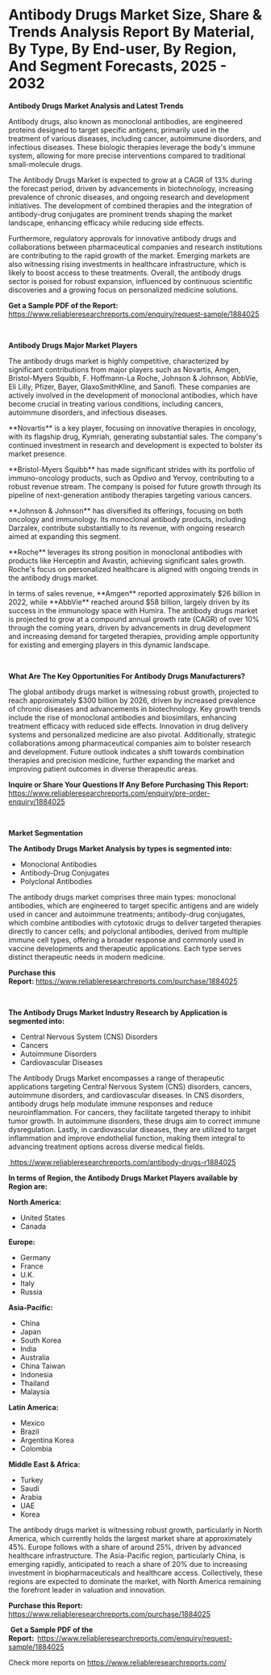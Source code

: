 <p><h1>Antibody Drugs Market Size, Share & Trends Analysis Report By Material, By Type, By End-user, By Region, And Segment Forecasts, 2025 - 2032</h1></p><p><strong>Antibody Drugs Market Analysis and Latest Trends</strong></p>
<p><p>Antibody drugs, also known as monoclonal antibodies, are engineered proteins designed to target specific antigens, primarily used in the treatment of various diseases, including cancer, autoimmune disorders, and infectious diseases. These biologic therapies leverage the body's immune system, allowing for more precise interventions compared to traditional small-molecule drugs.</p><p>The Antibody Drugs Market is expected to grow at a CAGR of 13% during the forecast period, driven by advancements in biotechnology, increasing prevalence of chronic diseases, and ongoing research and development initiatives. The development of combined therapies and the integration of antibody-drug conjugates are prominent trends shaping the market landscape, enhancing efficacy while reducing side effects. </p><p>Furthermore, regulatory approvals for innovative antibody drugs and collaborations between pharmaceutical companies and research institutions are contributing to the rapid growth of the market. Emerging markets are also witnessing rising investments in healthcare infrastructure, which is likely to boost access to these treatments. Overall, the antibody drugs sector is poised for robust expansion, influenced by continuous scientific discoveries and a growing focus on personalized medicine solutions.</p></p>
<p><strong>Get a Sample PDF of the Report:&nbsp;</strong> <a href="https://www.reliableresearchreports.com/enquiry/request-sample/1884025?utm_campaign=3124&utm_medium=2&utm_source=Github&utm_content=ia&utm_term=08032025&utm_id=antibody-drugs">https://www.reliableresearchreports.com/enquiry/request-sample/1884025</a></p>
<p>&nbsp;</p>
<p><strong>Antibody Drugs Major Market Players</strong></p>
<p><p>The antibody drugs market is highly competitive, characterized by significant contributions from major players such as Novartis, Amgen, Bristol-Myers Squibb, F. Hoffmann-La Roche, Johnson & Johnson, AbbVie, Eli Lilly, Pfizer, Bayer, GlaxoSmithKline, and Sanofi. These companies are actively involved in the development of monoclonal antibodies, which have become crucial in treating various conditions, including cancers, autoimmune disorders, and infectious diseases.</p><p>**Novartis** is a key player, focusing on innovative therapies in oncology, with its flagship drug, Kymriah, generating substantial sales. The company's continued investment in research and development is expected to bolster its market presence.</p><p>**Bristol-Myers Squibb** has made significant strides with its portfolio of immuno-oncology products, such as Opdivo and Yervoy, contributing to a robust revenue stream. The company is poised for future growth through its pipeline of next-generation antibody therapies targeting various cancers.</p><p>**Johnson & Johnson** has diversified its offerings, focusing on both oncology and immunology. Its monoclonal antibody products, including Darzalex, contribute substantially to its revenue, with ongoing research aimed at expanding this segment.</p><p>**Roche** leverages its strong position in monoclonal antibodies with products like Herceptin and Avastin, achieving significant sales growth. Roche's focus on personalized healthcare is aligned with ongoing trends in the antibody drugs market.</p><p>In terms of sales revenue, **Amgen** reported approximately $26 billion in 2022, while **AbbVie** reached around $58 billion, largely driven by its success in the immunology space with Humira. The antibody drugs market is projected to grow at a compound annual growth rate (CAGR) of over 10% through the coming years, driven by advancements in drug development and increasing demand for targeted therapies, providing ample opportunity for existing and emerging players in this dynamic landscape.</p></p>
<p>&nbsp;</p>
<p><strong>What Are The Key Opportunities For Antibody Drugs Manufacturers?</strong></p>
<p><p>The global antibody drugs market is witnessing robust growth, projected to reach approximately $300 billion by 2026, driven by increased prevalence of chronic diseases and advancements in biotechnology. Key growth trends include the rise of monoclonal antibodies and biosimilars, enhancing treatment efficacy with reduced side effects. Innovation in drug delivery systems and personalized medicine are also pivotal. Additionally, strategic collaborations among pharmaceutical companies aim to bolster research and development. Future outlook indicates a shift towards combination therapies and precision medicine, further expanding the market and improving patient outcomes in diverse therapeutic areas.</p></p>
<p><strong>Inquire or Share Your Questions If Any Before Purchasing This Report:</strong> <a href="https://www.reliableresearchreports.com/enquiry/pre-order-enquiry/1884025?utm_campaign=3124&utm_medium=2&utm_source=Github&utm_content=ia&utm_term=08032025&utm_id=antibody-drugs">https://www.reliableresearchreports.com/enquiry/pre-order-enquiry/1884025</a></p>
<p>&nbsp;</p>
<p><strong>Market Segmentation</strong></p>
<p><strong>The Antibody Drugs Market Analysis by types is segmented into:</strong></p>
<p><ul><li>Monoclonal Antibodies</li><li>Antibody-Drug Conjugates</li><li>Polyclonal Antibodies</li></ul></p>
<p><p>The antibody drugs market comprises three main types: monoclonal antibodies, which are engineered to target specific antigens and are widely used in cancer and autoimmune treatments; antibody-drug conjugates, which combine antibodies with cytotoxic drugs to deliver targeted therapies directly to cancer cells; and polyclonal antibodies, derived from multiple immune cell types, offering a broader response and commonly used in vaccine developments and therapeutic applications. Each type serves distinct therapeutic needs in modern medicine.</p></p>
<p><strong>Purchase this Report:&nbsp;</strong><a href="https://www.reliableresearchreports.com/purchase/1884025?utm_campaign=3124&utm_medium=2&utm_source=Github&utm_content=ia&utm_term=08032025&utm_id=antibody-drugs">https://www.reliableresearchreports.com/purchase/1884025</a></p>
<p>&nbsp;</p>
<p><strong>The Antibody Drugs Market Industry Research by Application is segmented into:</strong></p>
<p><ul><li>Central Nervous System (CNS) Disorders</li><li>Cancers</li><li>Autoimmune Disorders</li><li>Cardiovascular Diseases</li></ul></p>
<p><p>The Antibody Drugs Market encompasses a range of therapeutic applications targeting Central Nervous System (CNS) disorders, cancers, autoimmune disorders, and cardiovascular diseases. In CNS disorders, antibody drugs help modulate immune responses and reduce neuroinflammation. For cancers, they facilitate targeted therapy to inhibit tumor growth. In autoimmune disorders, these drugs aim to correct immune dysregulation. Lastly, in cardiovascular diseases, they are utilized to target inflammation and improve endothelial function, making them integral to advancing treatment options across diverse medical fields.</p></p>
<p><a href="https://www.reliableresearchreports.com/antibody-drugs-r1884025?utm_campaign=3124&utm_medium=2&utm_source=Github&utm_content=ia&utm_term=08032025&utm_id=antibody-drugs">&nbsp;https://www.reliableresearchreports.com/antibody-drugs-r1884025</a></p>
<p><strong>In terms of Region, the Antibody Drugs Market Players available by Region are:</strong></p>
<p>
    <p> <strong> North America: </strong>
        <ul>
            <li>United States</li>
            <li>Canada</li>
        </ul>
        </p> 
    <p> <strong> Europe: </strong>
        <ul>
            <li>Germany</li>
            <li>France</li>
            <li>U.K.</li>
            <li>Italy</li>
            <li>Russia</li>
        </ul>
        </p> 
    <p> <strong> Asia-Pacific: </strong>
        <ul>
            <li>China</li>
            <li>Japan</li>
            <li>South Korea</li>
            <li>India</li>
            <li>Australia</li>
            <li>China Taiwan</li>
            <li>Indonesia</li>
            <li>Thailand</li>
            <li>Malaysia</li>
        </ul>
        </p> 
    <p> <strong> Latin America: </strong>
        <ul>
            <li>Mexico</li>
            <li>Brazil</li>
            <li>Argentina Korea</li>
            <li>Colombia</li>
        </ul>
        </p> 
    <p> <strong> Middle East & Africa: </strong>
        <ul>
            <li>Turkey</li>
            <li>Saudi</li>
            <li>Arabia</li>
            <li>UAE</li>
            <li>Korea</li>
        </ul>
    </p>
    </p>
<p><p>The antibody drugs market is witnessing robust growth, particularly in North America, which currently holds the largest market share at approximately 45%. Europe follows with a share of around 25%, driven by advanced healthcare infrastructure. The Asia-Pacific region, particularly China, is emerging rapidly, anticipated to reach a share of 20% due to increasing investment in biopharmaceuticals and healthcare access. Collectively, these regions are expected to dominate the market, with North America remaining the forefront leader in valuation and innovation.</p></p>
<p><strong>Purchase this Report: </strong><a href="https://www.reliableresearchreports.com/purchase/1884025?utm_campaign=3124&utm_medium=2&utm_source=Github&utm_content=ia&utm_term=08032025&utm_id=antibody-drugs">https://www.reliableresearchreports.com/purchase/1884025</a></p>
<p>&nbsp;<strong>Get a Sample PDF of the Report:&nbsp;&nbsp;</strong><a href="https://www.reliableresearchreports.com/enquiry/request-sample/1884025?utm_campaign=3124&utm_medium=2&utm_source=Github&utm_content=ia&utm_term=08032025&utm_id=antibody-drugs">https://www.reliableresearchreports.com/enquiry/request-sample/1884025</a></p>
<p><strong></strong></p>
<p>Check more reports on <a href="https://www.reliableresearchreports.com/?utm_campaign=3124&utm_medium=2&utm_source=Github&utm_content=ia&utm_term=08032025&utm_id=antibody-drugs">https://www.reliableresearchreports.com/</a></p>